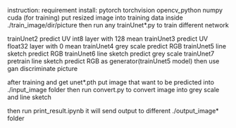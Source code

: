 instruction:
requirement install:
    pytorch
    torchvision
    opencv_python
    numpy
    cuda (for training)
put resized image into training data inside ./train_image/dir/picture
then run any trainUnet*.py to train different network

trainUnet2 predict UV int8 layer with 128 mean
trainUnet3 predict UV float32 layer with 0 mean
trainUnet4 grey scale predict RGB
trainUnet5 line sketch predict RGB
trainUnet6 line sketch predict grey scale
trainUnet7 pretrain line sketch predict RGB as generator(trainUnet5 model) then use gan discriminate picture

after training and get unet*.pth
put image that want to be predicted into ./input_image folder then run convert.py to convert image into grey scale and line sketch

then run print_result.ipynb it will send output to different ./output_image* folder
